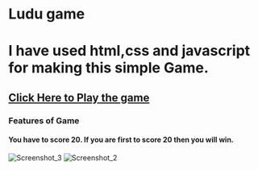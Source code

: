 
# Ludu game
# I have used html,css and javascript for making this simple  Game.
## <a href="https://hasanrakibgit.github.io/ludugame/">Click Here to Play the game</a>
### Features of Game
#### You have to score 20. If you are first to score 20  then you will win. 
![Screenshot_3](https://user-images.githubusercontent.com/76878577/131542483-8c20686f-fcd5-4789-8183-372de639da4e.png)
![Screenshot_2](https://user-images.githubusercontent.com/76878577/131542244-1ad4c86a-d53b-4551-882b-30bbd4a8f0f3.png)
